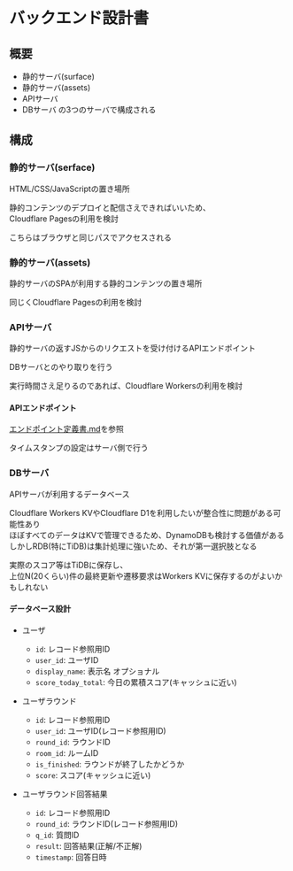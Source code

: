 # バックエンド設計書

## 概要

- 静的サーバ(surface)
- 静的サーバ(assets)
- APIサーバ
- DBサーバ
の3つのサーバで構成される

## 構成

### 静的サーバ(serface)

HTML/CSS/JavaScriptの置き場所

静的コンテンツのデプロイと配信さえできればいいため、  
Cloudflare Pagesの利用を検討

こちらはブラウザと同じパスでアクセスされる

### 静的サーバ(assets)

静的サーバのSPAが利用する静的コンテンツの置き場所

同じくCloudflare Pagesの利用を検討

### APIサーバ

静的サーバの返すJSからのリクエストを受け付けるAPIエンドポイント

DBサーバとのやり取りを行う

実行時間さえ足りるのであれば、Cloudflare Workersの利用を検討

#### APIエンドポイント

[エンドポイント定義書.md](./docs/plan-be-ep.md)を参照

タイムスタンプの設定はサーバ側で行う

### DBサーバ

APIサーバが利用するデータベース

Cloudflare Workers KVやCloudflare D1を利用したいが整合性に問題がある可能性あり  
ほぼすべてのデータはKVで管理できるため、DynamoDBも検討する価値がある  
しかしRDB(特にTiDB)は集計処理に強いため、それが第一選択肢となる

実際のスコア等はTiDBに保存し、  
上位N(20くらい)件の最終更新や遷移要求はWorkers KVに保存するのがよいかもしれない

#### データベース設計

- ユーザ
  - `id`: レコード参照用ID
  - `user_id`: ユーザID
  - `display_name`: 表示名 オプショナル
  - `score_today_total`: 今日の累積スコア(キャッシュに近い)

- ユーザラウンド
  - `id`: レコード参照用ID
  - `user_id`: ユーザID(レコード参照用ID)
  - `round_id`: ラウンドID
  - `room_id`: ルームID
  - `is_finished`: ラウンドが終了したかどうか
  - `score`: スコア(キャッシュに近い)

- ユーザラウンド回答結果
  - `id`: レコード参照用ID
  - `round_id`: ラウンドID(レコード参照用ID)
  - `q_id`: 質問ID
  - `result`: 回答結果(正解/不正解)
  - `timestamp`: 回答日時
